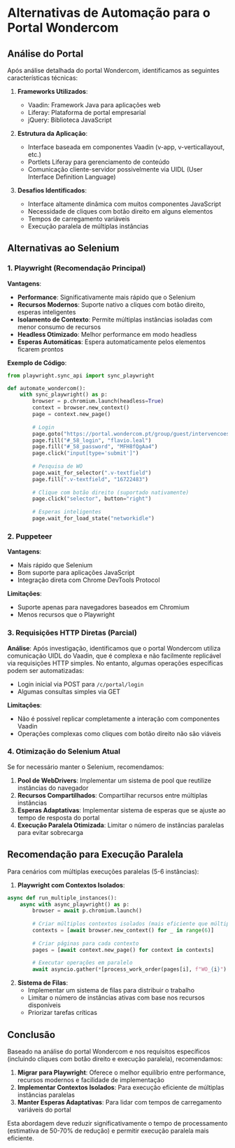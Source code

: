# Alternativas de Automação para o Portal Wondercom

## Análise do Portal

Após análise detalhada do portal Wondercom, identificamos as seguintes características técnicas:

1. **Frameworks Utilizados**:
   - Vaadin: Framework Java para aplicações web
   - Liferay: Plataforma de portal empresarial
   - jQuery: Biblioteca JavaScript

2. **Estrutura da Aplicação**:
   - Interface baseada em componentes Vaadin (v-app, v-verticallayout, etc.)
   - Portlets Liferay para gerenciamento de conteúdo
   - Comunicação cliente-servidor possivelmente via UIDL (User Interface Definition Language)

3. **Desafios Identificados**:
   - Interface altamente dinâmica com muitos componentes JavaScript
   - Necessidade de cliques com botão direito em alguns elementos
   - Tempos de carregamento variáveis
   - Execução paralela de múltiplas instâncias

## Alternativas ao Selenium

### 1. Playwright (Recomendação Principal)

**Vantagens**:
- **Performance**: Significativamente mais rápido que o Selenium
- **Recursos Modernos**: Suporte nativo a cliques com botão direito, esperas inteligentes
- **Isolamento de Contexto**: Permite múltiplas instâncias isoladas com menor consumo de recursos
- **Headless Otimizado**: Melhor performance em modo headless
- **Esperas Automáticas**: Espera automaticamente pelos elementos ficarem prontos

**Exemplo de Código**:
```python
from playwright.sync_api import sync_playwright

def automate_wondercom():
    with sync_playwright() as p:
        browser = p.chromium.launch(headless=True)
        context = browser.new_context()
        page = context.new_page()
        
        # Login
        page.goto("https://portal.wondercom.pt/group/guest/intervencoes")
        page.fill("#_58_login", "flavio.leal")
        page.fill("#_58_password", "MFH8fQgAa4")
        page.click("input[type='submit']")
        
        # Pesquisa de WO
        page.wait_for_selector(".v-textfield")
        page.fill(".v-textfield", "16722483")
        
        # Clique com botão direito (suportado nativamente)
        page.click("selector", button="right")
        
        # Esperas inteligentes
        page.wait_for_load_state("networkidle")
```

### 2. Puppeteer

**Vantagens**:
- Mais rápido que Selenium
- Bom suporte para aplicações JavaScript
- Integração direta com Chrome DevTools Protocol

**Limitações**:
- Suporte apenas para navegadores baseados em Chromium
- Menos recursos que o Playwright

### 3. Requisições HTTP Diretas (Parcial)

**Análise**:
Após investigação, identificamos que o portal Wondercom utiliza comunicação UIDL do Vaadin, que é complexa e não facilmente replicável via requisições HTTP simples. No entanto, algumas operações específicas podem ser automatizadas:

- Login inicial via POST para `/c/portal/login`
- Algumas consultas simples via GET

**Limitações**:
- Não é possível replicar completamente a interação com componentes Vaadin
- Operações complexas como cliques com botão direito não são viáveis

### 4. Otimização do Selenium Atual

Se for necessário manter o Selenium, recomendamos:

1. **Pool de WebDrivers**: Implementar um sistema de pool que reutilize instâncias do navegador
2. **Recursos Compartilhados**: Compartilhar recursos entre múltiplas instâncias
3. **Esperas Adaptativas**: Implementar sistema de esperas que se ajuste ao tempo de resposta do portal
4. **Execução Paralela Otimizada**: Limitar o número de instâncias paralelas para evitar sobrecarga

## Recomendação para Execução Paralela

Para cenários com múltiplas execuções paralelas (5-6 instâncias):

1. **Playwright com Contextos Isolados**:
```python
async def run_multiple_instances():
    async with async_playwright() as p:
        browser = await p.chromium.launch()
        
        # Criar múltiplos contextos isolados (mais eficiente que múltiplos navegadores)
        contexts = [await browser.new_context() for _ in range(6)]
        
        # Criar páginas para cada contexto
        pages = [await context.new_page() for context in contexts]
        
        # Executar operações em paralelo
        await asyncio.gather(*[process_work_order(pages[i], f"WO_{i}") for i in range(6)])
```

2. **Sistema de Filas**:
   - Implementar um sistema de filas para distribuir o trabalho
   - Limitar o número de instâncias ativas com base nos recursos disponíveis
   - Priorizar tarefas críticas

## Conclusão

Baseado na análise do portal Wondercom e nos requisitos específicos (incluindo cliques com botão direito e execução paralela), recomendamos:

1. **Migrar para Playwright**: Oferece o melhor equilíbrio entre performance, recursos modernos e facilidade de implementação
2. **Implementar Contextos Isolados**: Para execução eficiente de múltiplas instâncias paralelas
3. **Manter Esperas Adaptativas**: Para lidar com tempos de carregamento variáveis do portal

Esta abordagem deve reduzir significativamente o tempo de processamento (estimativa de 50-70% de redução) e permitir execução paralela mais eficiente.
